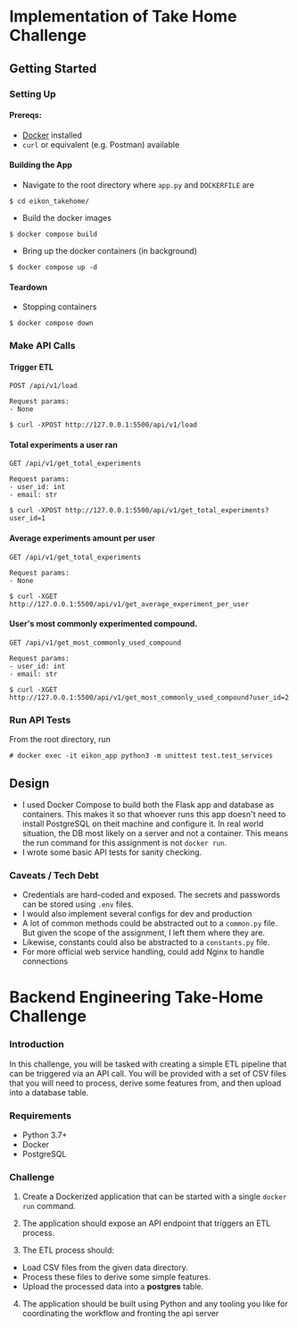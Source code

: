 # Implementation of Take Home Challenge

## Getting Started

### Setting Up

#### Prereqs:

- [Docker](https://www.docker.com/) installed
- `curl` or equivalent (e.g. Postman) available

#### Building the App

- Navigate to the root directory where `app.py` and `DOCKERFILE` are

`$ cd eikon_takehome/`

- Build the docker images

`$ docker compose build`

- Bring up the docker containers (in background)

`$ docker compose up -d`

#### Teardown

- Stopping containers

`$ docker compose down`

### Make API Calls

#### Trigger ETL

```
POST /api/v1/load

Request params: 
- None
```

`$ curl -XPOST http://127.0.0.1:5500/api/v1/load`

#### Total experiments a user ran

```
GET /api/v1/get_total_experiments

Request params: 
- user_id: int
- email: str
```

`$ curl -XPOST http://127.0.0.1:5500/api/v1/get_total_experiments?user_id=1`

#### Average experiments amount per user

```
GET /api/v1/get_total_experiments

Request params: 
- None
```

`$ curl -XGET http://127.0.0.1:5500/api/v1/get_average_experiment_per_user`

#### User's most commonly experimented compound.

```
GET /api/v1/get_most_commonly_used_compound

Request params: 
- user_id: int
- email: str
```

`$ curl -XGET http://127.0.0.1:5500/api/v1/get_most_commonly_used_compound?user_id=2`
 
### Run API Tests

From the root directory, run

`# docker exec -it eikon_app python3 -m unittest test.test_services`

## Design

- I used Docker Compose to build both the Flask app and database as containers. This makes it so that whoever runs this app doesn't need to install PostgreSQL on theit machine and configure it. In real world situation, the DB most likely on a server and not a container. This means the run command for this assignment is not `docker run`.
- I wrote some basic API tests for sanity checking. 


### Caveats / Tech Debt
- Credentials are hard-coded and exposed. The secrets and passwords can be stored using `.env` files. 
- I would also implement several configs for dev and production
- A lot of common methods could be abstracted out to a `common.py` file. But given the scope of the assignment, I left them where they are.
- Likewise, constants could also be abstracted to a `constants.py` file.
- For more official web service handling, could add Nginx to handle connections


# Backend Engineering Take-Home Challenge

### Introduction
In this challenge, you will be tasked with creating a simple ETL pipeline that can be triggered via an API call. You will be provided with a set of CSV files that you will need to process, derive some features from, and then upload into a database table.

### Requirements
- Python 3.7+
- Docker
- PostgreSQL

### Challenge
1.  Create a Dockerized application that can be started with a single `docker run` command.

2. The application should expose an API endpoint that triggers an ETL process.

3. The ETL process should:
- Load CSV files from the given data directory.
 - Process these files to derive some simple features.
 - Upload the processed data into a **postgres** table.

4.  The application should be built using Python and any tooling you like for coordinating the workflow and fronting the api server
